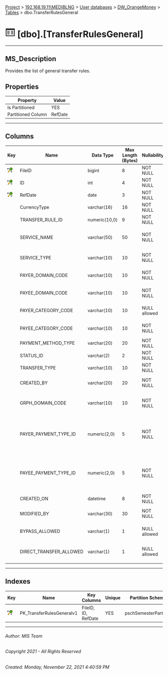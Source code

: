 #### 

[Project](../../../../index.md) > [192.168.19.11\\MEDIBLNG](../../../index.md) > [User databases](../../index.md) > [DW_OrangeMoney](../index.md) > [Tables](Tables.md) > dbo.TransferRulesGeneral

# ![Tables](../../../../Images/Table32.png) [dbo].[TransferRulesGeneral]

---

## <a name="#description"></a>MS_Description

Provides the list of general transfer rules.

## <a name="#properties"></a>Properties

| Property | Value |
|---|---|
| Is Partitioned | YES |
| Partitioned Column | RefDate |


---

## <a name="#columns"></a>Columns

| Key | Name | Data Type | Max Length (Bytes) | Nullability | Description |
|---|---|---|---|---|---|
| [![Cluster Primary Key PK_TransferRulesGeneralv1: *](../../../../Images/pkcluster.png)](#indexes) | FileID | bigint | 8 | NOT NULL | _Unique File Identifier_ |
| [![Cluster Primary Key PK_TransferRulesGeneralv1: *](../../../../Images/pkcluster.png)](#indexes) | ID | int | 4 | NOT NULL | _Unique Data Line within a file_ |
| [![Cluster Primary Key PK_TransferRulesGeneralv1: *](../../../../Images/pkcluster.png)](#indexes) | RefDate | date | 3 | NOT NULL | _Date of the file_ |
|  | CurrencyType | varchar(16) | 16 | NOT NULL | _Currency (USD/LRD)_ |
|  | TRANSFER_RULE_ID | numeric(10,0) | 9 | NOT NULL | _Unique Identifier of the Transfer rule_ |
|  | SERVICE_NAME | varchar(50) | 50 | NOT NULL | _Name of the service associated with the transfer rule_ |
|  | SERVICE_TYPE | varchar(10) | 10 | NOT NULL | _Type of the service associated with the transfer rule_ |
|  | PAYER_DOMAIN_CODE | varchar(10) | 10 | NOT NULL | _Domain code of the payer (FK to DomainDetails)_ |
|  | PAYEE_DOMAIN_CODE | varchar(10) | 10 | NOT NULL | _Domain code of the payee (FK to DomainDetails)_ |
|  | PAYER_CATEGORY_CODE | varchar(10) | 10 | NULL allowed | _category code of the payer (FK to CategoryDetails)_ |
|  | PAYEE_CATEGORY_CODE | varchar(10) | 10 | NOT NULL | _category code of the payee (FK to CategoryDetails)_ |
|  | PAYMENT_METHOD_TYPE | varchar(20) | 20 | NOT NULL | _Type of payment method(e.g Wallet)_ |
|  | STATUS_ID | varchar(2) | 2 | NOT NULL | _Status of the transfer rule_ |
|  | TRANSFER_TYPE | varchar(10) | 10 | NOT NULL | _Type of transfer_ |
|  | CREATED_BY | varchar(20) | 20 | NOT NULL | _userId of the user creating the transfer rule_ |
|  | GRPH_DOMAIN_CODE | varchar(10) | 10 | NOT NULL | _Geographical domain of user (Fk to GeographyDomain)_ |
|  | PAYER_PAYMENT_TYPE_ID | numeric(2,0) | 5 | NOT NULL | _Payment type id of the payer. Mapping for payment type id can be found in SysPaymentmethod export (Fk to PaymentType)_ |
|  | PAYEE_PAYMENT_TYPE_ID | numeric(2,0) | 5 | NOT NULL | _Payment type id of the payee. Mapping for payment type id can be found in SysPaymentmethod export (Fk to PaymentType)_ |
|  | CREATED_ON | datetime | 8 | NOT NULL | _Creation date_ |
|  | MODIFIED_BY | varchar(30) | 30 | NOT NULL | _Userid of the user modifying transfer rule_ |
|  | BYPASS_ALLOWED | varchar(1) | 1 | NULL allowed | _Flag to identified if bypass of transfer rule is allowed_ |
|  | DIRECT_TRANSFER_ALLOWED | varchar(1) | 1 | NULL allowed | _Flag to identified if direcct transfer of transfer rule is allowed_ |


---

## <a name="#indexes"></a>Indexes

| Key | Name | Key Columns | Unique | Partition Scheme | Partitioned |
|---|---|---|---|---|---|
| [![Cluster Primary Key PK_TransferRulesGeneralv1: *](../../../../Images/pkcluster.png)](#indexes) | PK_TransferRulesGeneralv1 | FileID, ID, RefDate | YES | pschSemesterPartition | RefDate |


---

###### Author:  MIS Team

###### Copyright 2021 - All Rights Reserved

###### Created: Monday, November 22, 2021 4:40:59 PM

